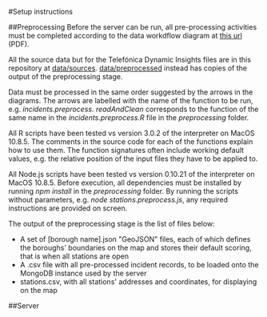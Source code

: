#Setup instructions

##Preprocessing
Before the server can be run, all pre-processing activities must be completed according to the data workdflow diagram at [this url](preprocessing/preprocessing%20data%20workflow%20diagram.pdf?raw=true) (PDF).

All the source data but for the Telefónica Dynamic Insights files are in this repository at [data/sources](tree/master/data/sources). [data/preprocessed](tree/master/data/preprocessed) instead has copies of the output of the preprocessing stage.

Data must be processed in the same order suggested by the arrows in the diagrams. The arrows are labelled with the name of the function to be run, e.g. _incidents.preprocess. readAndClean_ corresponds to the function of the same name in the _incidents.preprocess.R_ file in the _preprocessing_ folder. 

All R scripts have been tested vs version 3.0.2 of the interpreter on MacOS 10.8.5. The comments in the source code for each of the functions explain how to use them. The function signatures often include working default values, e.g. the relative position of the input files they have to be applied to.

All Node.js scripts have been tested vs version 0.10.21 of the interpreter on MacOS 10.8.5. Before execution, all dependencies must be installed by running _npm install_ in the _preprocessing_ folder. By running the scripts without parameters, e.g. _node stations.preprocess.js_, any required instructions are provided on screen.

The output of the preprocessing stage is the list of files below:
- A set of [borough name].json "GeoJSON" files, each of which defines the boroughs' boundaries on the map and stores their default scoring, that is when all stations are open
- A .csv file with all pre-processed incident records, to be loaded onto the MongoDB instance used by the server
- stations.csv, with all stations' addresses and coordinates, for displaying on the map 

##Server
